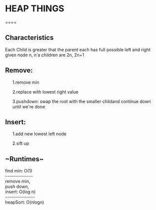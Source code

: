  <h1>HEAP THINGS</h1>
====
<h2>Characteristics</h2>
    Each Child is greater that the parent
    each has full possible left and right
    given node n, n'a children are 2n, 2n+1
     
  <h2>  Remove:</h2>
      <ol>1.remove min</ol>
      <ol>2.replace with lowest right value</ol>
      <ol>3.pushdown: swap the root with the smaller childand continue down until we're done</ol>
     <h2>Insert:</h2>
       <ol>1.add new lowest left node</ol>
       <ol>2.sift up</ol>
     <h2>~Runtimes~</h2>
      find min: O(1)
      <br>--------------
      <br>remove min,
      <br>push down,
      <br>insert: O(log n)
      <br>---------------
      <br>heapSort: O(nlogn)
     
